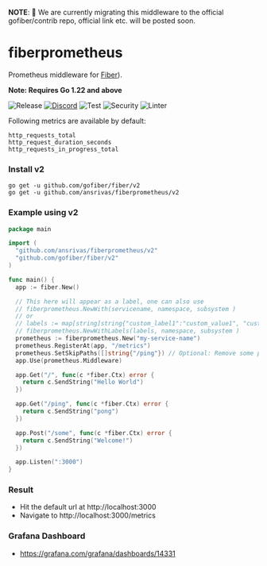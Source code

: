 **NOTE**: 🚨 We are currently migrating this middleware to the official gofiber/contrib repo, official link etc. will be posted soon.



# fiberprometheus

Prometheus middleware for [Fiber](https://github.com/gofiber/fiber)).

**Note: Requires Go 1.22 and above**

![Release](https://img.shields.io/github/release/ansrivas/fiberprometheus.svg)
[![Discord](https://img.shields.io/badge/discord-join%20channel-7289DA)](https://gofiber.io/discord)
![Test](https://github.com/ansrivas/fiberprometheus/workflows/Test/badge.svg)
![Security](https://github.com/ansrivas/fiberprometheus/workflows/Security/badge.svg)
![Linter](https://github.com/ansrivas/fiberprometheus/workflows/Linter/badge.svg)

Following metrics are available by default:

```text
http_requests_total
http_request_duration_seconds
http_requests_in_progress_total
```

### Install v2

```console
go get -u github.com/gofiber/fiber/v2
go get -u github.com/ansrivas/fiberprometheus/v2
```

### Example using v2

```go
package main

import (
  "github.com/ansrivas/fiberprometheus/v2"
  "github.com/gofiber/fiber/v2"
)

func main() {
  app := fiber.New()

  // This here will appear as a label, one can also use
  // fiberprometheus.NewWith(servicename, namespace, subsystem )
  // or
  // labels := map[string]string{"custom_label1":"custom_value1", "custom_label2":"custom_value2"}
  // fiberprometheus.NewWithLabels(labels, namespace, subsystem )
  prometheus := fiberprometheus.New("my-service-name")
  prometheus.RegisterAt(app, "/metrics")
  prometheus.SetSkipPaths([]string{"/ping"}) // Optional: Remove some paths from metrics
  app.Use(prometheus.Middleware)

  app.Get("/", func(c *fiber.Ctx) error {
    return c.SendString("Hello World")
  })

  app.Get("/ping", func(c *fiber.Ctx) error {
    return c.SendString("pong")
  })

  app.Post("/some", func(c *fiber.Ctx) error {
    return c.SendString("Welcome!")
  })

  app.Listen(":3000")
}
```

### Result

- Hit the default url at http://localhost:3000
- Navigate to http://localhost:3000/metrics

### Grafana Dashboard

- https://grafana.com/grafana/dashboards/14331